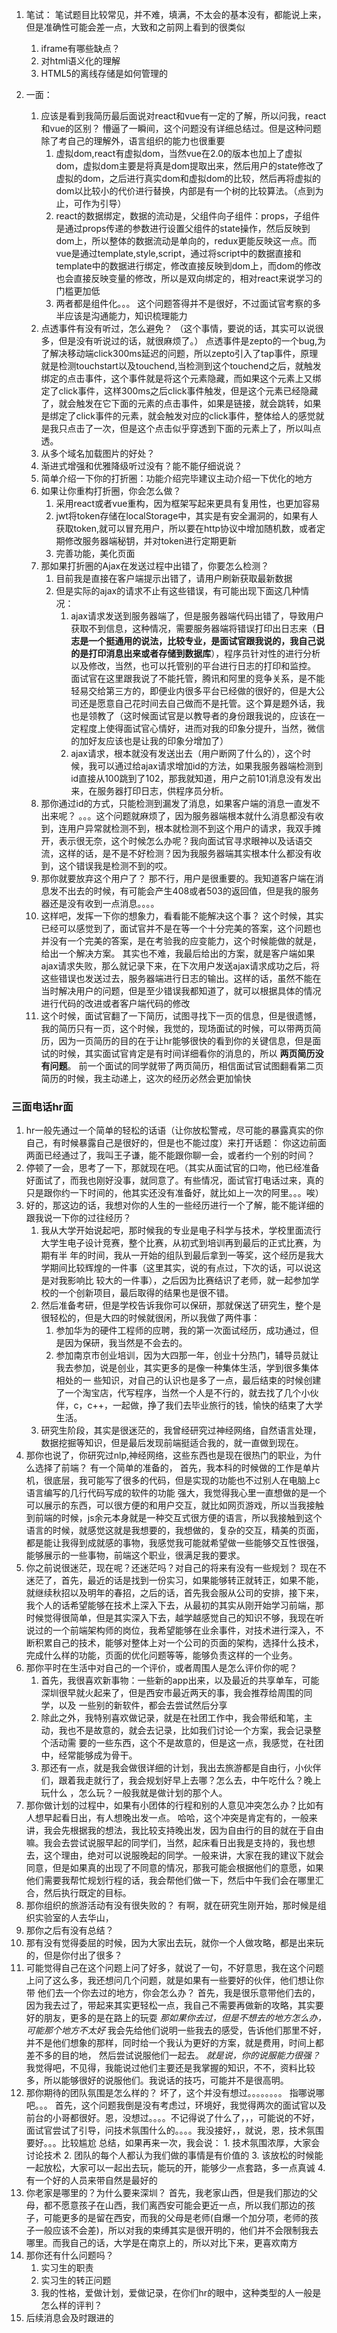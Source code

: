 1. 笔试：
     笔试题目比较常见，并不难，填满，不太会的基本没有，都能说上来，但是准确性可能会差一点，大致和之前网上看到的很类似
     1. iframe有哪些缺点？
     2. 对html语义化的理解
     3. HTML5的离线存储是如何管理的

2. 一面：
     1. 应该是看到我简历最后面说对react和vue有一定的了解，所以问我，react和vue的区别？
          懵逼了一瞬间，这个问题没有详细总结过。但是这种问题除了考自己的理解外，语言组织的能力也很重要
          1. 虚拟dom,react有虚拟dom，当然vue在2.0的版本也加上了虚拟dom，虚拟dom主要是将真是dom提取出来，然后用户的state修改了虚拟的dom，之后进行真实dom和虚拟dom的比较，然后再将虚拟的dom以比较小的代价进行替换，内部是有一个树的比较算法。（点到为止，可作为引导）
          2. react的数据绑定，数据的流动是，父组件向子组件：props，子组件是通过props传递的参数进行设置父组件的state操作，然后反映到dom上，所以整体的数据流动是单向的，redux更能反映这一点。而vue是通过template,style,script，通过将script中的数据直接和template中的数据进行绑定，修改直接反映到dom上，而dom的修改也会直接反映变量的修改，所以是双向绑定的，相对react来说学习的门槛更加低
          3. 两者都是组件化。。。
          这个问题答得并不是很好，不过面试官考察的多半应该是沟通能力，知识梳理能力
     2. 点透事件有没有听过，怎么避免？
          （这个事情，要说的话，其实可以说很多，但是没有听说过的话，就很麻烦了。）
          点透事件是zepto的一个bug,为了解决移动端click300ms延迟的问题，所以zepto引入了tap事件，原理就是检测touchstart以及touchend,当检测到这个touchend之后，就触发绑定的点击事件，这个事件就是将这个元素隐藏，而如果这个元素上又绑定了click事件，这样300ms之后click事件触发，但是这个元素已经隐藏了，就会触发在它下面的元素的点击事件，如果是链接，就会跳转，如果是绑定了click事件的元素，就会触发对应的click事件，整体给人的感觉就是我只点击了一次，但是这个点击似乎穿透到下面的元素上了，所以叫点透。
     3. 从多个域名加载图片的好处？
     4. 渐进式增强和优雅降级听过没有？能不能仔细说说？
     4. 简单介绍一下你的打折圈：功能介绍完毕建议主动介绍一下优化的地方
     5. 如果让你重构打折圈，你会怎么做？
          1. 采用react或者vue重构，因为框架写起来更具有复用性，也更加容易
          2. jwt将token存储在localStorage中，其实是有安全漏洞的，如果有人获取token,就可以冒充用户，所以要在http协议中增加随机数，或者定期修改服务器端秘钥，并对token进行定期更新
          3. 完善功能，美化页面
     6. 那如果打折圈的Ajax在发送过程中出错了，你要怎么检测？
          1. 目前我是直接在客户端提示出错了，请用户刷新获取最新数据
          2. 但是实际的ajax的请求不止有这些错误，有可能出现下面这几种情况：
               1. ajax请求发送到服务器端了，但是服务器端代码出错了，导致用户获取不到信息，这种情况，需要服务器端将错误打印出日志来（**日志是一个挺通用的说法，比较专业，是面试官跟我说的，我自己说的是打印消息出来或者存储到数据库**），程序员针对性的进行分析以及修改，当然，也可以托管别的平台进行日志的打印和监控。 面试官在这里跟我说了不能托管，腾讯和阿里的竞争关系，是不能轻易交给第三方的，即便业内很多平台已经做的很好的，但是大公司还是愿意自己花时间去自己做而不是托管。这个算是题外话，我也是领教了（这时候面试官是以教导者的身份跟我说的，应该在一定程度上使得面试官心情好，进而对我的印象分提升，当然，微信的加好友应该也是让我的印象分增加了）
               2. ajax请求，根本就没有发送出去（用户断网了什么的），这个时候，我可以通过给ajax请求增加id的方法，如果我服务器端检测到id直接从100跳到了102，那我就知道，用户之前101消息没有发出来，在服务器打印日志，供程序员分析。
     7. 那你通过id的方式，只能检测到漏发了消息，如果客户端的消息一直发不出来呢？
            。。。这个问题就麻烦了，因为服务器端根本就什么消息都没有收到，连用户异常就检测不到，根本就检测不到这个用户的请求，我双手摊开，表示很无奈，这个时候怎么办呢？我向面试官寻求眼神以及话语交流，这样的话，是不是不好检测？因为我服务器端其实根本什么都没有收到，这个错误我是检测不到的哎。
     8. 那你就要放弃这个用户了？
            那不行，用户是很重要的。我知道客户端在消息发不出去的时候，有可能会产生408或者503的返回值，但是我的服务器还是没有收到一点消息。。。。
     9. 这样吧，发挥一下你的想象力，看看能不能解决这个事？
            这个时候，其实已经可以感觉到了，面试官并不是在等一个十分完美的答案，这个问题也并没有一个完美的答案，是在考验我的应变能力，这个时候能做的就是，给出一个解决方案。
            其实也不难，我最后给出的方案，就是客户端如果ajax请求失败，那么就记录下来，在下次用户发送ajax请求成功之后，将这些错误也发送过去，服务器端进行日志的输出。这样的话，虽然不能在当时解决用户的问题，但是至少错误我都知道了，就可以根据具体的情况进行代码的改进或者客户端代码的修改
     10. 这个时候，面试官翻了一下简历，试图寻找下一页的信息，但是很遗憾，我的简历只有一页，这个时候，我觉的，现场面试的时候，可以带两页简历，因为一页简历的目的在于让hr能够很快的看到你的关键信息，但是面试的时候，其实面试官肯定是有时间详细看你的消息的，所以 **两页简历没有问题**。
         前一个面试的同学就带了两页简历，相信面试官试图翻看第二页简历的时候，我主动递上，这次的经历必然会更加愉快



### 三面电话hr面
1. hr一般先通过一个简单的轻松的话语（让你放松警戒，尽可能的暴露真实的你自己，有时候暴露自己是很好的，但是也不能过度）来打开话题：
     你这边前面两面已经通过了，我叫王子谦，能不能跟你聊一会，或者约一个别的时间？
2. 停顿了一会，思考了一下，那就现在吧。（其实从面试官的口吻，他已经准备好面试了，而我也刚好没事，就同意了。有些情况，面试官打电话过来，真的只是跟你约一下时间的，他其实还没有准备好，就比如上一次的阿里。。。唉）
3. 好的，那这边的话，我想对你的人生的一些经历进行一个了解，能不能详细的跟我说一下你的过往经历？  
     1. 我从大学开始说起吧，那时候我的专业是电子科学与技术，学校里面流行大学生电子设计竞赛，整个比赛，从初式到培训再到最后的正式比赛，为期有半
        年的时间，我从一开始的组队到最后拿到一等奖，这个经历是我大学期间比较辉煌的一件事（这里其实，说的有点过，下次的话，可以说这是对我影响比
        较大的一件事），之后因为比赛结识了老师，就一起参加学校的一个创新项目，最后取得的结果也是很不错。
     2. 然后准备考研，但是学校告诉我你可以保研，那就保送了研究生，整个是很轻松的，但是大四的时候就很闲，所以我做了两件事：
          1. 参加华为的硬件工程师的应聘，我的第一次面试经历，成功通过，但是因为保研，我当然是不会去的。
          2. 参加南京市创业培训，因为大四那一年，创业十分热门，辅导员就让我去参加，说是创业，其实更多的是像一种集体生活，学到很多集体相处的一
             些知识，对自己的认识也是多了一点，最后结束的时候创建了一个淘宝店，代写程序，当然一个人是不行的，就去找了几个小伙伴，c，c++，一起做，挣了我们去毕业旅行的钱，愉快的结束了大学生活。
     3. 研究生阶段，其实是很迷茫的，我曾经研究过神经网络，自然语言处理，数据挖掘等知识，但是最后发现前端挺适合我的，就一直做到现在。
4. 那你也说了，你研究过nlp,神经网络，这些东西也是现在很热门的职业，为什么选择了前端？
     有一个简单的准备的，
     首先，我本科的时候做的工作是单片机，很底层，我可能写了很多的代码，但是实现的功能也不过别人在电脑上c语言编写的几行代码写成的软件的功能
     强大，我觉得我心里一直想做的是一个可以展示的东西，可以很方便的和用户交互，就比如网页游戏，所以当我接触到前端的时候，js余元本身就是一种交互式很方便的语言，所以我接触到这个语言的时候，就感觉这就是我想要的，我想做的，复杂的交互，精美的页面，都是能让我得到成就感的事物，我感觉我可能就希望做一些能够交互性很强，能够展示的一些事物，前端这个职业，很满足我的要求。
5. 你之前说很迷茫，现在呢？还迷茫吗？对自己的将来有没有一些规划？
     现在不迷茫了，首先，最近的话是找到一份实习，如果能够转正就转正，如果不能，就继续秋招以及明年的春招，之后的话，首先我会服从公司的安排，接下来，我个人的话希望能够在技术上深入下去，从最初的其实从刚开始学习前端，那时候觉得很简单，但是其实深入下去，越学越感觉自己的知识不够，我现在听说过的一个前端架构师的岗位，我希望能够在业余事件，对技术进行深入，不断积累自己的技术，能够对整体上对一个公司的页面的架构，选择什么技术，完成什么样的功能，页面的优化问题等等，能够负责这样的一个业务。
6. 那你平时在生活中对自己的一个评价，或者周围人是怎么评价你的呢？
     1. 首先，我很喜欢新事物：一些新的app出来，以及最近的共享单车，可能深圳很早就火起来了，但是西安市最近两天的事，我会推荐给周围的同学，以及
        一些别的新软件，都会去尝试然后分享
     2. 除此之外，我特别喜欢做记录，就是在社团工作中，我会带纸和笔，主动，我也不是故意的，就会去记录，比如我们讨论一个方案，我会记录整个活动需
        要的一些东西，这个不是故意的，但是这一点，我感觉，在社团中，经常能够成为骨干。
     3. 那还有一点，就是我会做很详细的计划，我出去旅游都是自由行，小伙伴们，跟着我走就行了，我会规划好早上去哪？怎么去，中午吃什么？晚上玩什么
        ，怎么玩？一般我就是做计划的那个人。
7. 那你做计划的过程中，如果有小团体的行程和别的人意见冲突怎么办？比如有人想早起看日出，有人想晚出发一点。
     哈哈，这个冲突是肯定有的，一般来讲，我会先根据我的想法，我比较支持晚出发，因为自由行的目的就在于自由嘛。我会去尝试说服早起的同学们，当然，起床看日出我是支持的，我也想去，这个理由，绝对可以说服晚起的同学。一般来讲，大家在我的建议下就会同意，但是如果真的出现了不同意的情况，那我可能会根据他们的意愿，如果他们需要我帮忙规划行程的话，我会帮他们做一下，然后中午我们会在哪里汇合，然后执行既定的目标。
8. 那你组织的旅游活动有没有很失败的？
     有啊，就在研究生刚开始，那时候是组织实验室的人去华山，
9. 那你之后有没有总结？
10. 那有没有觉得委屈的时候，因为大家出去玩，就你一个人做攻略，都是出来玩的，但是你付出了很多？
11. 可能觉得自己在这个问题上问了好多，就说了一句，不好意思，我在这个问题上问了这么多，我还想问几个问题，就是如果有一些要好的伙伴，他们想让你带
    他们去一个你去过的地方，你会怎么办？
        首先，我是很乐意带他们去的，因为我去过了，带起来其实更轻松一点，我自己不需要再做新的攻略，其实要好的朋友，更多的是在路上的玩耍
        *那如果你去过，但是不想去的地方怎么办，可能那个地方不太好*
        我会先给他们说明一些我去的感受，告诉他们那里不好，并不是他们想象的那样，同时给一个我认为更好的方案，就是费用，时间上都差不多的目的地，
        然后尝试说服他们一起去。
        *就是说，你的说服能力很强？*
        我觉得吧，不见得，我能说过他们主要还是我掌握的知识，不不，资料比较多，所以能够很好的说服他们。我说话的技巧，可能并不是很高明。
12. 那你期待的团队氛围是怎么样的？
      坏了，这个并没有想过。。。。。。。。
      指哪说哪吧。。。
      首先，这个问题我倒是没有考虑过，环境好，我觉得两次的面试官以及前台的小哥都很好。恩，没想过。。。。不记得说了什么了，，，可能说的不好，面试官尝试了引导，问技术氛围什么的。。。。我没接好，，就说，恩，技术氛围要好。。。比较尴尬
      总结，如果再来一次，我会说：
         1. 技术氛围浓厚，大家会讨论技术
         2. 团队的每个人都认为我们做的事情是有价值的
         3. 该放松的时候能一起放松，大家可以一起出去玩，能玩的开，能够少一点套路，多一点真诚
         4. 有一个好的人员来带自然是最好的
13. 你老家是哪里的？为什么要来深圳？
      首先，我老家山西，但是我们那边的父母，都不愿意孩子在山西，我们离西安可能会更近一点，所以我们那边的孩子，可能更多的是留在西安，而我的父母是老师(自爆一个加分项，老师的孩子一般应该不会差)，所以对我的束缚其实是很开明的，他们并不会限制我去哪里。而我自己的话，大学是在南京上的，所以对比下来，更喜欢南方
14. 那你还有什么问题吗？
      1. 实习生的职责
      2. 实习生的转正问题
      3. 我的性格，爱做计划，爱做记录，在你们hr的眼中，这种类型的人一般是怎么样的评判？
15. 后续消息会及时跟进的
